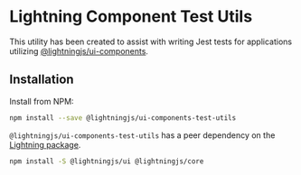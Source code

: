 ﻿<!--
  Copyright 2023 Comcast Cable Communications Management, LLC

  Licensed under the Apache License, Version 2.0 (the "License");
  you may not use this file except in compliance with the License.
  You may obtain a copy of the License at

  http://www.apache.org/licenses/LICENSE-2.0

  Unless required by applicable law or agreed to in writing, software
  distributed under the License is distributed on an "AS IS" BASIS,
  WITHOUT WARRANTIES OR CONDITIONS OF ANY KIND, either express or implied.
  See the License for the specific language governing permissions and
  limitations under the License.

  SPDX-License-Identifier: Apache-2.0
-->

# Lightning Component Test Utils

This utility has been created to assist with writing Jest tests for applications utilizing [@lightningjs/ui-components](https://www.npmjs.com/package/@lightningjs/ui-components).

## Installation

Install from NPM:

```bash
npm install --save @lightningjs/ui-components-test-utils
```

`@lightningjs/ui-components-test-utils` has a peer dependency on the [Lightning package](https://www.npmjs.com/package/@lightningjs/core).

```sh
npm install -S @lightningjs/ui @lightningjs/core
```

